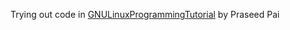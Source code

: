 Trying out code in [GNULinuxProgrammingTutorial](https://github.com/praseedpai/CD_Learn/tree/main/Chapter04/GNULinuxProgrammingTutorial) by Praseed Pai
